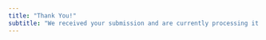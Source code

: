 ```yaml
---
title: "Thank You!"
subtitle: "We received your submission and are currently processing it. We'll be in touch shortly!"
---
```


